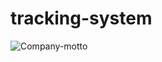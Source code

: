 # tracking-system

![Company-motto](https://user-images.githubusercontent.com/36373832/136966066-4b5e4d04-cfa9-48a1-bd86-a999b6a3c7d2.jpg)

